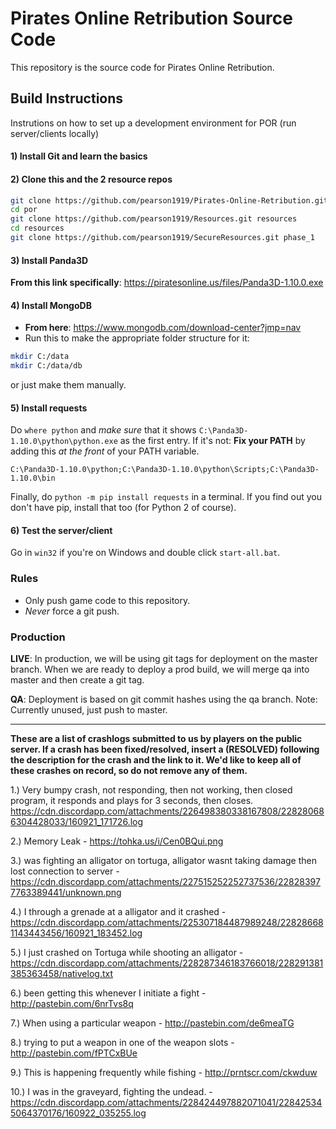 Pirates Online Retribution Source Code
======================================
This repository is the source code for Pirates Online Retribution.

## Build Instructions
Instrutions on how to set up a development environment for POR (run server/clients locally)

#### 1) Install Git and learn the basics

#### 2) Clone this and the 2 resource repos
```bash
git clone https://github.com/pearson1919/Pirates-Online-Retribution.git por
cd por
git clone https://github.com/pearson1919/Resources.git resources
cd resources
git clone https://github.com/pearson1919/SecureResources.git phase_1
```

#### 3) Install Panda3D
**From this link specifically**: https://piratesonline.us/files/Panda3D-1.10.0.exe

#### 4) Install MongoDB
* **From here**: https://www.mongodb.com/download-center?jmp=nav
* Run this to make the appropriate folder structure for it:
```bash
mkdir C:/data
mkdir C:/data/db
```
or just make them manually.

#### 5) Install requests
Do `where python` and *make sure* that it shows `C:\Panda3D-1.10.0\python\python.exe` as the first entry.
If it's not:
**Fix your PATH** by adding this *at the front* of your PATH variable.
```
C:\Panda3D-1.10.0\python;C:\Panda3D-1.10.0\python\Scripts;C:\Panda3D-1.10.0\bin
```
Finally, do `python -m pip install requests` in a terminal.
If you find out you don't have pip, install that too (for Python 2 of course).

#### 6) Test the server/client
Go in `win32` if you're on Windows and double click `start-all.bat`.


### Rules

* Only push game code to this repository.
* *Never* force a git push.

### Production

**LIVE**: In production, we will be using git tags for deployment on the master branch. When we are ready to deploy a prod build, we will merge qa into master and then create a git tag. 

**QA**: Deployment is based on git commit hashes using the qa branch.
Note: Currently unused, just push to master.



---

**These are a list of crashlogs submitted to us by players on the public server. If a crash has been fixed/resolved, insert a (RESOLVED) following the description for the crash and the link to it. We'd like to keep all of these crashes on record, so do not remove any of them.**


1.) Very bumpy crash, not responding, then not working, then closed program, it responds and plays for 3 seconds, then closes.
https://cdn.discordapp.com/attachments/226498380338167808/228280686304428033/160921_171726.log

2.) Memory Leak - https://tohka.us/i/Cen0BQui.png

3.) was fighting an alligator on tortuga, alligator wasnt taking damage then lost connection to server - https://cdn.discordapp.com/attachments/227515252252737536/228283977763389441/unknown.png

4.) I through a grenade at a alligator and it crashed - https://cdn.discordapp.com/attachments/225307184487989248/228286681143443456/160921_183452.log

5.) I just crashed on Tortuga while shooting an alligator - https://cdn.discordapp.com/attachments/228287346183766018/228291381385363458/nativelog.txt

6.) been getting this whenever I initiate a fight - http://pastebin.com/6nrTvs8q

7.) When using a particular weapon - http://pastebin.com/de6meaTG

8.) trying to put a weapon in one of the weapon slots - http://pastebin.com/fPTCxBUe

9.) This is happening frequently while fishing - http://prntscr.com/ckwduw

10.) I was in the graveyard, fighting the undead. - https://cdn.discordapp.com/attachments/228424497882071041/228425345064370176/160922_035255.log



